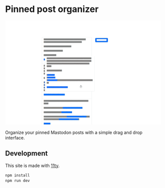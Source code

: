 # Pinned post organizer

<img width="500" src="public/assets/thumbnail.png" alt="A screenshot of the app used to reorder pinned posts. Each post has the text redacted with gray and blue rectangles.">

Organize your pinned Mastodon posts with a simple drag and drop interface.

## Development

This site is made with [11ty](https://www.11ty.dev/).

```sh
npm install
npm run dev
```
